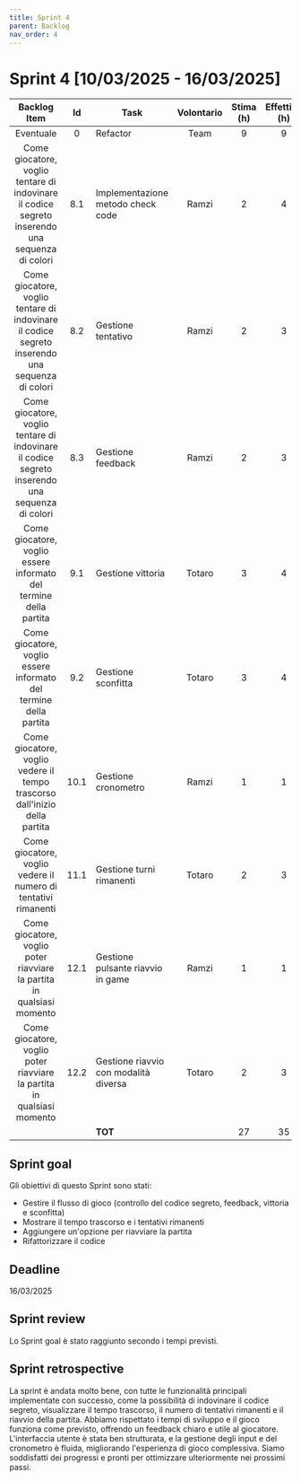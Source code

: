 ```yaml
---
title: Sprint 4
parent: Backlog
nav_order: 4
---
```

# Sprint 4 [10/03/2025 - 16/03/2025]

|                                          Backlog Item                                           |  Id  | Task                                  | Volontario | Stima (h) | Effettivo (h) |
|:-----------------------------------------------------------------------------------------------:|:----:|---------------------------------------|:----------:|:---------:|:-------------:|
|                                            Eventuale                                            |  0   | Refactor                              |    Team    |     9     |       9       |
| Come giocatore, voglio tentare di indovinare il codice segreto inserendo una sequenza di colori | 8.1  | Implementazione metodo check code     |   Ramzi    |     2     |       4       |
| Come giocatore, voglio tentare di indovinare il codice segreto inserendo una sequenza di colori | 8.2  | Gestione tentativo                    |   Ramzi    |     2     |       3       |
| Come giocatore, voglio tentare di indovinare il codice segreto inserendo una sequenza di colori | 8.3  | Gestione feedback                     |   Ramzi    |     2     |       3       |
|                Come giocatore, voglio essere informato del termine della partita                | 9.1  | Gestione vittoria                     |   Totaro   |     3     |       4       |
|                Come giocatore, voglio essere informato del termine della partita                | 9.2  | Gestione sconfitta                    |   Totaro   |     3     |       4       |
|           Come giocatore, voglio vedere il tempo trascorso dall'inizio della partita            | 10.1 | Gestione cronometro                   |   Ramzi    |     1     |       1       |
|                 Come giocatore, voglio vedere il numero di tentativi rimanenti                  | 11.1 | Gestione turni rimanenti              |   Totaro   |     2     |       3       |
|             Come giocatore, voglio poter riavviare la partita in qualsiasi momento              | 12.1 | Gestione pulsante riavvio in game     |   Ramzi    |     1     |       1       |
|             Come giocatore, voglio poter riavviare la partita in qualsiasi momento              | 12.2 | Gestione riavvio con modalità diversa |   Totaro   |     2     |       3       |
|                                                                                                 |      | **TOT**                               |            |    27     |      35       |

## Sprint goal

Gli obiettivi di questo Sprint sono stati:
- Gestire il flusso di gioco (controllo del codice segreto, feedback, vittoria e sconfitta)
- Mostrare il tempo trascorso e i tentativi rimanenti
- Aggiungere un'opzione per riavviare la partita
- Rifattorizzare il codice 

## Deadline

16/03/2025

## Sprint review
Lo Sprint goal è stato raggiunto secondo i tempi previsti.

## Sprint retrospective

La sprint è andata molto bene, con tutte le funzionalità principali implementate con successo, come la possibilità di indovinare il codice segreto, visualizzare il tempo trascorso, 
il numero di tentativi rimanenti e il riavvio della partita. Abbiamo rispettato i tempi di sviluppo e il gioco funziona come previsto, offrendo un feedback chiaro e utile al giocatore. 
L'interfaccia utente è stata ben strutturata, e la gestione degli input e del cronometro è fluida, migliorando l'esperienza di gioco complessiva. Siamo soddisfatti dei progressi 
e pronti per ottimizzare ulteriormente nei prossimi passi.


